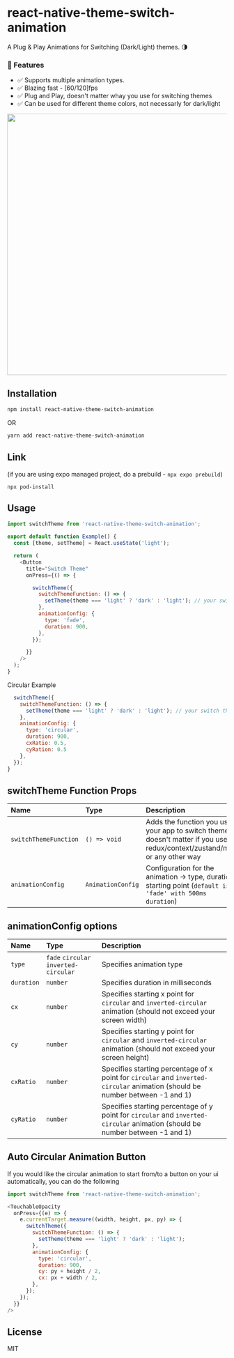 # react-native-theme-switch-animation

A Plug & Play Animations for Switching (Dark/Light) themes. 🌗

### 🦄 Features
- ✅  Supports multiple animation types.
- ✅  Blazing fast - [60/120]fps
- ✅  Plug and Play, doesn't matter whay you use for switching themes 
- ✅  Can be used for different theme colors, not necessarly for dark/light
  
<p align="center">
<img src="https://github.com/WadhahEssam/react-native-theme-switch-animation/assets/24798045/54ea2110-0c5b-42ca-9e6e-75e0e787ad1f" width="600"/>
</p>

## Installation

```sh
npm install react-native-theme-switch-animation
```
OR
```sh
yarn add react-native-theme-switch-animation
```

## Link
(if you are using expo managed project, do a prebuild - `npx expo prebuild`)
```
npx pod-install
```

## Usage

```js
import switchTheme from 'react-native-theme-switch-animation';

export default function Example() {
  const [theme, setTheme] = React.useState('light');

  return (
    <Button
      title="Switch Theme"
      onPress={() => {

        switchTheme({
          switchThemeFunction: () => {
            setTheme(theme === 'light' ? 'dark' : 'light'); // your switch theme function
          },
          animationConfig: {
            type: 'fade',
            duration: 900,
          },
        });

      }}
    />
  );
}
```

Circular Example
```js
  switchTheme({
    switchThemeFunction: () => {
      setTheme(theme === 'light' ? 'dark' : 'light'); // your switch theme function
    },
    animationConfig: {
      type: 'circular',
      duration: 900,
      cxRatio: 0.5,
      cyRation: 0.5
    },
  });
}
```


## switchTheme Function Props
| Name | Type | Description |
| :------ | :------ | :------ |
| `switchThemeFunction` | `() => void` | Adds the function you use in your app to switch themes, doesn't matter if you use redux/context/zustand/mobx or any other way |
| `animationConfig` | `AnimationConfig` | Configuration for the animation -> type, duration, starting point (`default is 'fade' with 500ms duration`)  |

## animationConfig options
| Name | Type | Description |
| :------ | :------ | :------ |
| `type` | `fade` `circular` `inverted-circular` | Specifies animation type |
| `duration` | `number` | Specifies duration in milliseconds |
| `cx` | `number` | Specifies starting x point for `circular` and `inverted-circular` animation (should not exceed your screen width) |
| `cy` | `number` | Specifies starting y point for `circular` and `inverted-circular` animation (should not exceed your screen height) |
| `cxRatio` | `number` | Specifies starting percentage of x point for `circular` and `inverted-circular` animation (should be number between -1 and 1) |
| `cyRatio` | `number` | Specifies starting percentage of y point for `circular` and `inverted-circular` animation (should be number between -1 and 1) |

## Auto Circular Animation Button
If you would like the circular animation to start from/to a button on your ui automatically, you can do the following

```js
import switchTheme from 'react-native-theme-switch-animation';

<TouchableOpacity
  onPress={(e) => {
    e.currentTarget.measure((width, height, px, py) => {
      switchTheme({
        switchThemeFunction: () => {
          setTheme(theme === 'light' ? 'dark' : 'light');
        },
        animationConfig: {
          type: 'circular',
          duration: 900,
          cy: py + height / 2,
          cx: px + width / 2,
        },
      });
    });
  }}
/>
```


## License

MIT

